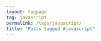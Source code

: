 ```yaml
---
layout: tagpage
tag: javascript
permalink: /tags/javascript/
title: "Posts tagged #javascript"
---
```

